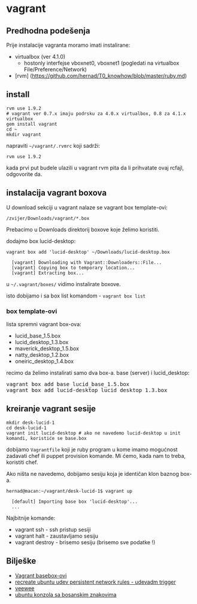 # vagrant

## Predhodna podešenja

Prije instalacije vagranta moramo imati instalirane:

- virtualbox (ver 4.1.0)
  -  hostonly interfejse vboxnet0, vboxnet1 (pogledati na virtualbox File/Preference/Network)
- [rvm] (https://github.com/hernad/T0_knowhow/blob/master/ruby.md)

## install

```
rvm use 1.9.2
# vagrant ver 0.7.x imaju podrsku za 4.0.x virtualbox, 0.8 za 4.1.x virtualbox
gem install vagrant
cd ~
mkdir vagrant
```

napraviti `~/vagrant/.rvmrc` koji sadrži:

```
rvm use 1.9.2
```

kada prvi put budele ulazili u vagrant rvm pita da li prihvatate ovaj rcfajl, odgovorite da.

## instalacija vagrant boxova

U download sekciji u vagrant nalaze se vagrant box template-ovi:

```
/zvijer/Downloads/vagrant/*.box
```

Prebacimo u Downloads direktorij boxove koje želimo koristiti.

dodajmo box lucid-desktop:

```
vagrant box add 'lucid-desktop' ~/Downloads/lucid-desktop.box

  [vagrant] Downloading with Vagrant::Downloaders::File...
  [vagrant] Copying box to temporary location...
  [vagrant] Extracting box...
```

u `~/.vagrant/boxes/` vidimo instalirate boxove.

isto dobijamo i sa box list komandom - `vagrant box list`

### box template-ovi

lista spremni vagrant box-ova:

- lucid_base_1.5.box
- lucid_desktop_1.3.box
- maverick_desktop_1.5.box
- natty_desktop_1.2.box
- oneiric_desktop_1.4.box

recimo da želimo instalirati samo dva box-a. base (server) i lucid_desktop:

<pre>
vagrant box add base lucid_base_1.5.box
vagrant box add lucid-desktop lucid_desktop_1.3.box
</pre>


## kreiranje vagrant sesije 

```
mkdir desk-lucid-1
cd desk-lucid-1
vagrant init lucid-desktop # ako ne navedemo lucid-desktop u init komandi, koristiće se base.box
```

dobijamo `Vagrantfile` koji je ruby program u kome imamo mogućnost zadavati chef ili puppet provision komande.
Mi ćemo, kada nam to treba, koristiti chef.

Ako ništa ne navedemo, dobijamo sesiju koja je identičan klon baznog box-a.

```
hernad@macan:~/vagrant/desk-lucid-1$ vagrant up

  [default] Importing base box 'lucid-desktop'...
  ...
```

Najbitnije komande:

- vagrant ssh - ssh pristup sesiji
- vagrant halt - zaustavljamo sesiju
- vagrant destroy - brisemo sesiju (brisemo sve podatke !)

## Bilješke

- [Vagrant basebox-ovi](https://gist.github.com/1004430)
- [recreate ubuntu udev persistent network rules - udevadm trigger](https://gist.github.com/1004326)
- [veewee](https://gist.github.com/1000452)
- [ubuntu konzola sa bosanskim znakovima](https://gist.github.com/1004162)